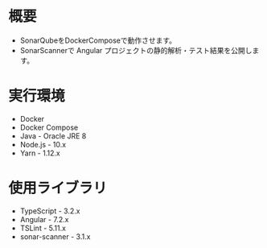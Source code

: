 # 概要

* SonarQubeをDockerComposeで動作させます。
* SonarScannerで Angular プロジェクトの静的解析・テスト結果を公開します。

# 実行環境

* Docker
* Docker Compose 
* Java - Oracle JRE 8
* Node.js - 10.x
* Yarn - 1.12.x

# 使用ライブラリ

* TypeScript - 3.2.x
* Angular - 7.2.x
* TSLint - 5.11.x
* sonar-scanner - 3.1.x
